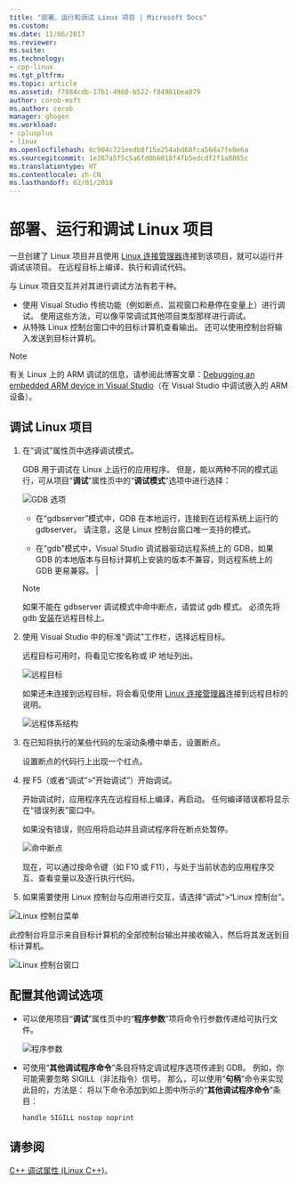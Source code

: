 ```yaml
---
title: "部署、运行和调试 Linux 项目 | Microsoft Docs"
ms.custom: 
ms.date: 11/06/2017
ms.reviewer: 
ms.suite: 
ms.technology:
- cpp-linux
ms.tgt_pltfrm: 
ms.topic: article
ms.assetid: f7084cdb-17b1-4960-b522-f84981bea879
author: corob-msft
ms.author: corob
manager: ghogen
ms.workload:
- cplusplus
- linux
ms.openlocfilehash: 6c904c721eedb8f15e254abd68fca56da7fe0e6a
ms.sourcegitcommit: 1e367a5f5c5a6fd0b6018f4fb5edcdf2f1a8085c
ms.translationtype: HT
ms.contentlocale: zh-CN
ms.lasthandoff: 02/01/2018
---
```

# <a name="deploy-run-and-debug-your-linux-project"></a>部署、运行和调试 Linux 项目

一旦创建了 Linux 项目并且使用 [Linux 连接管理器](../linux/connect-to-your-remote-linux-computer.md)连接到该项目，就可以运行并调试该项目。 在远程目标上编译、执行和调试代码。

与 Linux 项目交互并对其进行调试方法有若干种。

* 使用 Visual Studio 传统功能（例如断点、监视窗口和悬停在变量上）进行调试。 使用这些方法，可以像平常调试其他项目类型那样进行调试。
* 从特殊 Linux 控制台窗口中的目标计算机查看输出。 还可以使用控制台将输入发送到目标计算机。

> [!NOTE]
> 有关 Linux 上的 ARM 调试的信息，请参阅此博客文章：[Debugging an embedded ARM device in Visual Studio](https://blogs.msdn.microsoft.com/vcblog/2018/01/10/debugging-an-embedded-arm-device-in-visual-studio/)（在 Visual Studio 中调试嵌入的 ARM 设备）。

## <a name="debug-your-linux-project"></a>调试 Linux 项目

1. 在“调试”属性页中选择调试模式。

    GDB 用于调试在 Linux 上运行的应用程序。  但是，能以两种不同的模式运行，可从项目“**调试**”属性页中的“**调试模式**”选项中进行选择：

    ![GDB 选项](media/settings_debugger.png)

    - 在“gdbserver”模式中，GDB 在本地运行，连接到在远程系统上运行的 gdbserver。  请注意，这是 Linux 控制台窗口唯一支持的模式。

    - 在“gdb”模式中，Visual Studio 调试器驱动远程系统上的 GDB，如果 GDB 的本地版本与目标计算机上安装的版本不兼容，则远程系统上的 GDB 更易兼容。 |

    > [!NOTE] 
    > 如果不能在 gdbserver 调试模式中命中断点，请尝试 gdb 模式。 必须先将 gdb [安装](../linux/download-install-and-setup-the-linux-development-workload.md)在远程目标上。

2. 使用 Visual Studio 中的标准“调试”工作栏，选择远程目标。

    远程目标可用时，将看见它按名称或 IP 地址列出。

    ![远程目标](media/remote_target.png)

    如果还未连接到远程目标，将会看见使用 [Linux 连接管理器](../linux/connect-to-your-remote-linux-computer.md)连接到远程目标的说明。

    ![远程体系结构](media/architecture.png)

3. 在已知将执行的某些代码的左滚动条槽中单击，设置断点。

    设置断点的代码行上出现一个红点。

4. 按 F5（或者“调试”>“开始调试”）开始调试。

    开始调试时，应用程序先在远程目标上编译，再启动。 任何编译错误都将显示在“错误列表”窗口中。

    如果没有错误，则应用将启动并且调试程序将在断点处暂停。

    ![命中断点](media/hit_breakpoint.png)  

    现在，可以通过按命令键（如 F10 或 F11），与处于当前状态的应用程序交互、查看变量以及逐行执行代码。

4. 如果需要使用 Linux 控制台与应用进行交互，请选择“调试”>“Linux 控制台”。

  ![Linux 控制台菜单](media/consolemenu.png)

  此控制台将显示来自目标计算机的全部控制台输出并接收输入，然后将其发送到目标计算机。

  ![Linux 控制台窗口](media/consolewindow.png)

## <a name="configure-other-debugging-options"></a>配置其他调试选项

* 可以使用项目“**调试**”属性页中的“**程序参数**”项将命令行参数传递给可执行文件。
  
  ![程序参数](media/settings_programarguments.png)

* 可使用“**其他调试程序命令**”条目将特定调试程序选项传递到 GDB。  例如，你可能需要忽略 SIGILL（非法指令）信号。  那么，可以使用“**句柄**”命令来实现此目的，方法是：  将以下命令添加到如上图中所示的“**其他调试程序命令**”条目：

  ```handle SIGILL nostop noprint```

## <a name="see-also"></a>请参阅
[C++ 调试属性 (Linux C++)](../linux/prop-pages/debugging-linux.md)。
